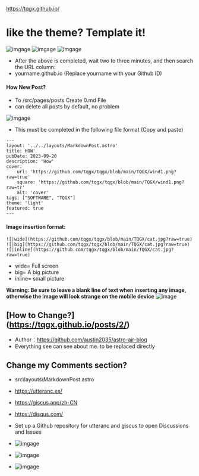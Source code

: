https://tqgx.github.io/

# like the theme?  Template it!
![imgage](https://github.com/tqgx/tqgx/blob/main/TQGX/fork1.png?raw=true)
![imgage](https://github.com/tqgx/tqgx/blob/main/TQGX/fork2.png?raw=true)
![imgage](https://github.com/tqgx/tqgx/blob/main/TQGX/fork3.png?raw=true)

- After the above is completed, wait two to three minutes, and then search the URL column:
- yourname.github.io  (Replace yourname with your Github ID)
  
#### How New Post?
- To  /src/pages/posts Create 0.md File
-  can delete all posts by default, no problem


 ![imgage](https://github.com/tqgx/tqgx/blob/main/TQGX/fork4.png?raw=true)
 
-  This must be completed in the following file format (Copy and paste)
```
---
layout: '../../layouts/MarkdownPost.astro'
title: HOW'
pubDate: 2023-09-20
description: 'How'
cover:
    url: 'https://github.com/tqgx/tqgx/blob/main/TQGX/wind1.png?raw=true'
    square: 'https://github.com/tqgx/tqgx/blob/main/TQGX/wind1.png?raw=tr'
    alt: 'cover'
tags: ["SOFTWARE", "TQGX"] 
theme: 'light'
featured: true
---
```

####  Image insertion format:
```
![|wide](https://github.com/tqgx/tqgx/blob/main/TQGX/cat.jpg?raw=true)
![|big](https://github.com/tqgx/tqgx/blob/main/TQGX/cat.jpg?raw=true)
![|inline](https://github.com/tqgx/tqgx/blob/main/TQGX/cat.jpg?raw=true)
```
- wide= Full screen
- big= A big picture
- inline= small picture

__Warning: Be sure to leave a blank line of text when inserting any image, otherwise the image will look strange on the mobile device__ 
![image](https://github.com/tqgx/tqgx/blob/main/TQGX/qqwe.png?raw=true)


## [How to Change?] (https://tqgx.github.io/posts/2/)

- Author：https://github.com/austin2035/astro-air-blog
- Everything see can see about me. to  be replaced directly

## Change my Comments section?
-  src\layouts\MarkdownPost.astro
- https://utteranc.es/
- https://giscus.app/zh-CN
- https://disqus.com/
- Set up a Github repository for utteranc and giscus to open Discussions and Issues
  
- ![imgage](https://github.com/tqgx/tqgx/blob/main/TQGX/fork5.png?raw=true)
 - ![imgage](https://github.com/tqgx/tqgx/blob/main/TQGX/fork6.png?raw=true)
 - ![imgage](https://github.com/tqgx/tqgx/blob/main/TQGX/fork7.png?raw=true)
